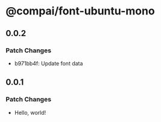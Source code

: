 # @compai/font-ubuntu-mono

## 0.0.2

### Patch Changes

- b971bb4f: Update font data

## 0.0.1

### Patch Changes

- Hello, world!
